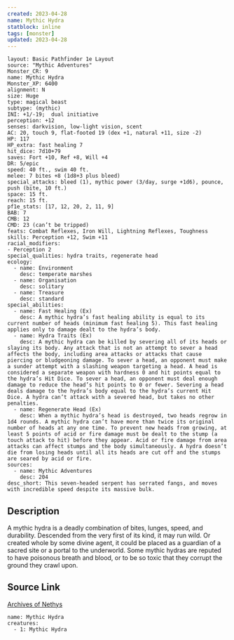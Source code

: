 ```yaml
---
created: 2023-04-28
name: Mythic Hydra
statblock: inline
tags: [monster]
updated: 2023-04-28
---
```

```statblock
layout: Basic Pathfinder 1e Layout
source: "Mythic Adventures"
Monster_CR: 9
name: Mythic Hydra
Monster_XP: 6400
alignment: N
size: Huge
type: magical beast
subtype: (mythic)
INI: +1/-19;  dual initiative
perception: +12
senses: darkvision, low-light vision, scent
AC: 20, touch 9, flat-footed 19 (dex +1, natural +11, size -2)
HP: 117
HP_extra: fast healing 7
hit_dice: 7d10+79
saves: Fort +10, Ref +8, Will +4
DR: 5/epic
speed: 40 ft., swim 40 ft.
melee: 7 bites +8 (1d8+3 plus bleed)
special_attacks: bleed (1), mythic power (3/day, surge +1d6), pounce, push (bite, 10 ft.)
space: 15 ft.
reach: 15 ft.
pf1e_stats: [17, 12, 20, 2, 11, 9]
BAB: 7
CMB: 12
CMD: 23 (can’t be tripped)
feats: Combat Reflexes, Iron Will, Lightning Reflexes, Toughness
skills: Perception +12, Swim +11
racial_modifiers:
- Perception 2
special_qualities: hydra traits, regenerate head
ecology:
  - name: Environment
    desc: temperate marshes
  - name: Organisation
    desc: solitary
  - name: Treasure
    desc: standard
special_abilities:
  - name: Fast Healing (Ex)
    desc: A mythic hydra’s fast healing ability is equal to its current number of heads (minimum fast healing 5). This fast healing applies only to damage dealt to the hydra’s body.
  - name: Hydra Traits (Ex)
    desc: A mythic hydra can be killed by severing all of its heads or slaying its body. Any attack that is not an attempt to sever a head affects the body, including area attacks or attacks that cause piercing or bludgeoning damage. To sever a head, an opponent must make a sunder attempt with a slashing weapon targeting a head. A head is considered a separate weapon with hardness 0 and hit points equal to the hydra’s Hit Dice. To sever a head, an opponent must deal enough damage to reduce the head’s hit points to 0 or fewer. Severing a head deals damage to the hydra’s body equal to the hydra’s current Hit Dice. A hydra can’t attack with a severed head, but takes no other penalties.
  - name: Regenerate Head (Ex)
    desc: When a mythic hydra’s head is destroyed, two heads regrow in 1d4 rounds. A mythic hydra can’t have more than twice its original number of heads at any one time. To prevent new heads from growing, at least 5 points of acid or fire damage must be dealt to the stump (a touch attack to hit) before they appear. Acid or fire damage from area attacks can affect stumps and the body simultaneously. A hydra doesn’t die from losing heads until all its heads are cut off and the stumps are seared by acid or fire.
sources:
  - name: Mythic Adventures
    desc: 204
desc_short: This seven-headed serpent has serrated fangs, and moves with incredible speed despite its massive bulk.
```
## Description
A mythic hydra is a deadly combination of bites, lunges, speed, and durability. Descended from the very first of its kind, it may run wild. Or created whole by some divine agent, it could be placed as a guardian of a sacred site or a portal to the underworld. Some mythic hydras are reputed to have poisonous breath and blood, or to be so toxic that they corrupt the ground they crawl upon.
## Source Link
[Archives of Nethys](https://aonprd.com/MythicMonsterDisplay.aspx?ItemName=Hydra)
```encounter-table
name: Mythic Hydra
creatures:
  - 1: Mythic Hydra
```

